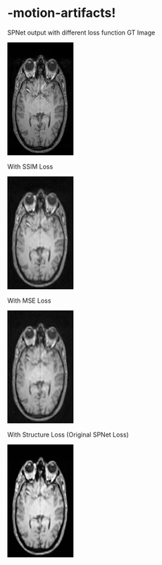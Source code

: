# -motion-artifacts!


SPNet output with different loss function
GT Image

![GT](/GT_1500.png)

With SSIM Loss

![SSIM](/corrupted_RGB_1500_SSIMLoss.png)

With MSE Loss

![MSE](/corrupted_RGB_1500_MSELoss.png)

With Structure Loss (Original SPNet Loss)

![Structure](/corrupted_RGB_1500_Structure_loss.png)
